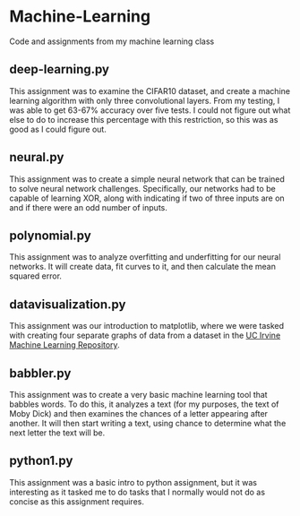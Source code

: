 # Machine-Learning
Code and assignments from my machine learning class

## deep-learning.py
This assignment was to examine the CIFAR10 dataset, and create a machine learning algorithm with only three convolutional layers. From my testing, I was able to get 63-67% accuracy over five tests. I could not figure out what else to do to increase this percentage with this restriction, so this was as good as I could figure out. 

## neural.py
This assignment was to create a simple neural network that can be trained to solve neural network challenges. Specifically, our networks had to be capable of learning XOR, along with indicating if two of three inputs are on and if there were an odd number of inputs. 

## polynomial.py
This assignment was to analyze overfitting and underfitting for our neural networks. It will create data, fit curves to it, and then calculate the mean squared error. 

## datavisualization.py
This assignment was our introduction to matplotlib, where we were tasked with creating four separate graphs of data from a dataset in the [UC Irvine Machine Learning Repository](http://archive.ics.uci.edu/ml/index.php).

## babbler.py
This assignment was to create a very basic machine learning tool that babbles words. To do this, it analyzes a text (for my purposes, the text of Moby Dick) and then examines the chances of a letter appearing after another. It will then start writing a text, using chance to determine what the next letter the text will be. 

## python1.py
This assignment was a basic intro to python assignment, but it was interesting as it tasked me to do tasks that I normally would not do as concise as this assignment requires. 

